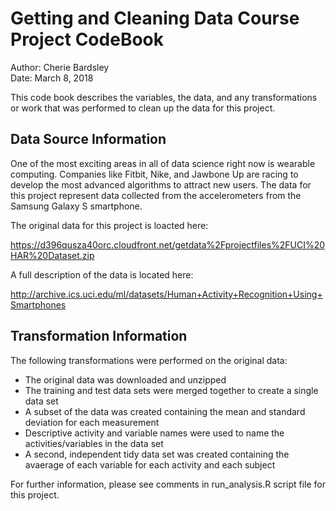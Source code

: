 # Getting and Cleaning Data Course Project CodeBook
Author:  Cherie Bardsley  
Date:  March 8, 2018  


This code book describes the variables, the data, and any transformations or work that was performed to clean up the data for this project. 


## Data Source Information
One of the most exciting areas in all of data science right now is wearable computing. Companies like Fitbit, Nike, and Jawbone Up are racing to develop the most advanced algorithms to attract new users. The data for this project represent data collected from the accelerometers from the Samsung Galaxy S smartphone.

The original data for this project is loacted here:

https://d396qusza40orc.cloudfront.net/getdata%2Fprojectfiles%2FUCI%20HAR%20Dataset.zip

A full description of the data is located here:

http://archive.ics.uci.edu/ml/datasets/Human+Activity+Recognition+Using+Smartphones


## Transformation Information

The following transformations were performed on the original data:
  * The original data was downloaded and unzipped
  * The training and test data sets were merged together to create a single data set
  * A subset of the data was created containing the mean and standard deviation for each measurement
  * Descriptive activity and variable names were used to name the activities/variables in the data set
  * A second, independent tidy data set was created containing the avaerage of each variable for each activity and each subject

For further information, please see comments in run_analysis.R script file for this project.
